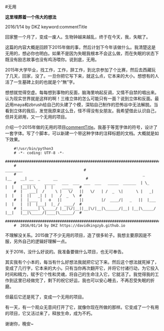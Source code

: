 #无用

**这里埋葬着一个伟大的想法**

2016/1/14 by DKZ keyword:commentTitle



回家整一个月了，变成一废人。生物钟越来越乱，终于在今天，我，失眠了。

这篇的内容大概是回顾下2015年做的事，然后计划下今年该做什么。我清楚这是无用的，想必你也明白。如果不是因为失眠我根本不会这么做，而在失眠的状态下既没有励志故事也没有鸡汤喂你。说到底，无用。

2015年大学毕业，找工作，工作，辞工作，到北京参加了个比赛，然后去西藏玩了几天，回家，没了。一旦你把它写下来，就这么点，它本来的大小。想想有的人活了一生墓碑上刻的也就是个“無”字。

想想就觉得空虚。每每想到事物的反面，脑海里响起反调，又情不自禁的唱出来。认为现实世界就是这样的啊！三维立体的怎么可能只有一面？说到立体和反面。最近用maya和zbrush给自己的头建了个模，深陷自己制作的恐怖谷中无法解脱。当看到立体的我后，发觉我原来这么丑，怪不得没有女朋友。我希望借此认识自己，但并无卵用，又一个无用的项目。

介绍一个2015年做的无用的项目[commentTitle](https://github.com/davidkingzyb/commentTitle)。我基于等宽字体的符号，设计了一套字体。写了个脚本，可以新建一个带这种字体的注释标题的文档。大概就是如下效果。

```
    #!/usr/bin/python3
    # -*- coding: UTF-8 -*-
    #######################################################################################################
    #                                                                 ________                            #  
    #                                                          _     |__    __| __  _      __             #  
    #   ______    _____   ___  ___  ___  ___   _____  ______  | \_      |  |   |__|| \_   |  |    _____   #  
    #  |   ___|  /     \ |   \/   ||   \/   | /  _  \|      \ |   _|    |  |   |  ||   _| |  |   /  _  \  #  
    #  |  |____ |   o   ||        ||        |/  ____/|   _   ||  |___   |  |   |  ||  |___|  |_ /  ____/  #  
    #  |_______| \_____/ |__|\/|__||__|\/|__|\______/|__| |__|\_____/   |__|   |__|\_____/|____|\______/  #  
    #######################################################################################################
    #  2016/01/14 by DKZ https://davidkingzyb.github.io
```

不理解没关系。2015做了不少无用的项目，造了很多轮子。我想主要原因是不服，另外自己的逻辑好理解一点。

关于2016，没什么好说的。我准备要做什么项目，也无可奉告。

其实我有个小本的，每当有什么好想法我就把它记下来。然后这个想法就死掉了，变成了几行字，它本来的大小。只有当你再次翻开它，并将它付诸行动，为它投入时间和精力，赋予它个性和灵魂，将自己的生命注入它，它就活了。我觉得我的工作到这里已经做完了，剩下的祝它好运，我也可以安心睡去，不再忍受失眠的折磨。

但最后它还是死了，变成一个无用的项目。

有一天，有一个观众无意间打开了它，就像你现在所做的那样。它变成了一个有用的项目，它又活过来了，释放生命，成为不朽。

谢谢你，晚安~




